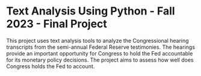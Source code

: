 # Text Analysis Using Python - Fall 2023 - Final Project
This project uses text analysis tools to analyze the Congressional hearing transcripts from the semi-annual Federal Reserve testimonies. The hearings provide an important opportunity for Congress to hold the Fed accountable for its monetary policy decisions. The project aims to assess how well does Congress holds the Fed to account.
